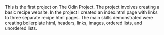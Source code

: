 This is the first project on The Odin Project. The project involves creating a basic recipe website. In the project I created an index.html page with links to three separate recipe html pages. The main skills demonstrated were creating boilerplate html, headers, links, images, ordered lists, and unordered lists.